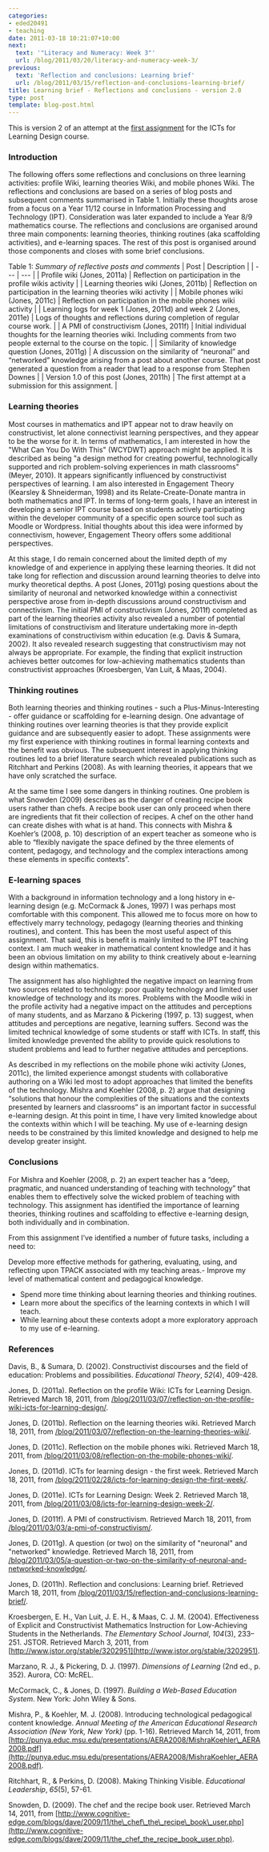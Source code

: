 ```yaml
---
categories:
- eded20491
- teaching
date: 2011-03-18 10:21:07+10:00
next:
  text: '"Literacy and Numeracy: Week 3"'
  url: /blog/2011/03/20/literacy-and-numeracy-week-3/
previous:
  text: 'Reflection and conclusions: Learning brief'
  url: /blog/2011/03/15/reflection-and-conclusions-learning-brief/
title: Learning brief - Reflections and conclusions - version 2.0
type: post
template: blog-post.html
---
```

This is version 2 of an attempt at the [first assignment](/blog/2011/03/15/reflection-and-conclusions-learning-brief/) for the ICTs for Learning Design course.

### Introduction

The following offers some reflections and conclusions on three learning activities: profile Wiki, learning theories Wiki, and mobile phones Wiki. The reflections and conclusions are based on a series of blog posts and subsequent comments summarised in Table 1. Initially these thoughts arose from a focus on a Year 11/12 course in Information Processing and Technology (IPT). Consideration was later expanded to include a Year 8/9 mathematics course. The reflections and conclusions are organised around three main components: learning theories, thinking routines (aka scaffolding activities), and e-learning spaces. The rest of this post is organised around those components and closes with some brief conclusions.

Table 1: _Summary of reflective posts and comments_
| Post | Description |
| --- | --- |
| Profile wiki (Jones, 2011a) | Reflection on participation in the profile wikis activity |
| Learning theories wiki (Jones, 2011b) | Reflection on participation in the learning theories wiki activity |
| Mobile phones wiki (Jones, 2011c) | Reflection on participation in the mobile phones wiki activity |
| Learning logs for week 1 (Jones, 2011d) and week 2 (Jones, 2011e) | Logs of thoughts and reflections during completion of regular course work. |
| A PMI of constructivism (Jones, 2011f) | Initial individual thoughts for the learning theories wiki. Including comments from two people external to the course on the topic. |
| Similarity of knowledge question (Jones, 2011g) | A discussion on the similarity of “neuronal” and “networked” knowledge arising from a post about another course. That post generated a question from a reader that lead to a response from Stephen Downes |
| Version 1.0 of this post (Jones, 2011h) | The first attempt at a submission for this assignment. |

### Learning theories

Most courses in mathematics and IPT appear not to draw heavily on constructivist, let alone connectivist learning perspectives, and they appear to be the worse for it. In terms of mathematics, I am interested in how the "What Can You Do With This" (WCYDWT) approach might be applied. It is described as being "a design method for creating powerful, technologically supported and rich problem-solving experiences in math classrooms" (Meyer, 2010). It appears significantly influenced by constructivist perspectives of learning. I am also interested in Engagement Theory (Kearsley & Shneiderman, 1998) and its Relate-Create-Donate mantra in both mathematics and IPT. In terms of long-term goals, I have an interest in developing a senior IPT course based on students actively participating within the developer community of a specific open source tool such as Moodle or Wordpress. Initial thoughts about this idea were informed by connectivism, however, Engagement Theory offers some additional perspectives.

At this stage, I do remain concerned about the limited depth of my knowledge of and experience in applying these learning theories. It did not take long for reflection and discussion around learning theories to delve into murky theoretical depths. A post (Jones, 2011g) posing questions about the similarity of neuronal and networked knowledge within a connectivist perspective arose from in-depth discussions around constructivism and connectivism. The initial PMI of constructivism (Jones, 2011f) completed as part of the learning theories activity also revealed a number of potential limitations of constructivism and literature undertaking more in-depth examinations of constructivism within education (e.g. Davis & Sumara, 2002). It also revealed research suggesting that constructivism may not always be appropriate. For example, the finding that explicit instruction achieves better outcomes for low-achieving mathematics students than constructivist approaches (Kroesbergen, Van Luit, & Maas, 2004).

### Thinking routines

Both learning theories and thinking routines - such a Plus-Minus-Interesting - offer guidance or scaffolding for e-learning design. One advantage of thinking routines over learning theories is that they provide explicit guidance and are subsequently easier to adopt. These assignments were my first experience with thinking routines in formal learning contexts and the benefit was obvious. The subsequent interest in applying thinking routines led to a brief literature search which revealed publications such as Ritchhart and Perkins (2008). As with learning theories, it appears that we have only scratched the surface.

At the same time I see some dangers in thinking routines. One problem is what Snowden (2009) describes as the danger of creating recipe book users rather than chefs. A recipe book user can only proceed when there are ingredients that fit their collection of recipes. A chef on the other hand can create dishes with what is at hand. This connects with Mishra & Koehler’s (2008, p. 10) description of an expert teacher as someone who is able to “flexibly navigate the space defined by the three elements of content, pedagogy, and technology and the complex interactions among these elements in specific contexts”.

### E-learning spaces

With a background in information technology and a long history in e-learning design (e.g. McCormack & Jones, 1997) I was perhaps most comfortable with this component. This allowed me to focus more on how to effectively marry technology, pedagogy (learning theories and thinking routines), and content. This has been the most useful aspect of this assignment. That said, this is benefit is mainly limited to the IPT teaching context. I am much weaker in mathematical content knowledge and it has been an obvious limitation on my ability to think creatively about e-learning design within mathematics.

The assignment has also highlighted the negative impact on learning from two sources related to technology: poor quality technology and limited user knowledge of technology and its mores. Problems with the Moodle wiki in the profile activity had a negative impact on the attitudes and perceptions of many students, and as Marzano & Pickering (1997, p. 13) suggest, when attitudes and perceptions are negative, learning suffers. Second was the limited technical knowledge of some students or staff with ICTs. In staff, this limited knowledge prevented the ability to provide quick resolutions to student problems and lead to further negative attitudes and perceptions.

As described in my reflections on the mobile phone wiki activity (Jones, 2011c), the limited experience amongst students with collaborative authoring on a Wiki led most to adopt approaches that limited the benefits of the technology. Mishra and Koehler (2008, p. 2) argue that designing “solutions that honour the complexities of the situations and the contexts presented by learners and classrooms” is an important factor in successful e-learning design. At this point in time, I have very limited knowledge about the contexts within which I will be teaching. My use of e-learning design needs to be constrained by this limited knowledge and designed to help me develop greater insight.

### Conclusions

For Mishra and Koehler (2008, p. 2) an expert teacher has a “deep, pragmatic, and nuanced understanding of teaching with technology” that enables them to effectively solve the wicked problem of teaching with technology. This assignment has identified the importance of learning theories, thinking routines and scaffolding to effective e-learning design, both individually and in combination.

From this assignment I’ve identified a number of future tasks, including a need to:

Develop more effective methods for gathering, evaluating, using, and reflecting upon TPACK associated with my teaching areas.- Improve my level of mathematical content and pedagogical knowledge.
- Spend more time thinking about learning theories and thinking routines.
- Learn more about the specifics of the learning contexts in which I will teach.
- While learning about these contexts adopt a more exploratory approach to my use of e-learning.

### References

Davis, B., & Sumara, D. (2002). Constructivist discourses and the field of education: Problems and possibilities. _Educational Theory_, _52_(4), 409-428.

Jones, D. (2011a). Reflection on the profile Wiki: ICTs for Learning Design. Retrieved March 18, 2011, from [/blog/2011/03/07/reflection-on-the-profile-wiki-icts-for-learning-design/](/blog/2011/03/07/reflection-on-the-profile-wiki-icts-for-learning-design/).

Jones, D. (2011b). Reflection on the learning theories wiki. Retrieved March 18, 2011, from [/blog/2011/03/07/reflection-on-the-learning-theories-wiki/](/blog/2011/03/07/reflection-on-the-learning-theories-wiki/).

Jones, D. (2011c). Reflection on the mobile phones wiki. Retrieved March 18, 2011, from [/blog/2011/03/08/reflection-on-the-mobile-phones-wiki/](/blog/2011/03/08/reflection-on-the-mobile-phones-wiki/).

Jones, D. (2011d). ICTs for learning design - the first week. Retrieved March 18, 2011, from [/blog/2011/02/28/icts-for-learning-design-the-first-week/](/blog/2011/02/28/icts-for-learning-design-the-first-week/).

Jones, D. (2011e). ICTs for Learning Design: Week 2. Retrieved March 18, 2011, from [/blog/2011/03/08/icts-for-learning-design-week-2/](/blog/2011/03/08/icts-for-learning-design-week-2/).

Jones, D. (2011f). A PMI of constructivism. Retrieved March 18, 2011, from [/blog/2011/03/03/a-pmi-of-constructivism/](/blog/2011/03/03/a-pmi-of-constructivism/).

Jones, D. (2011g). A question (or two) on the similarity of "neuronal" and "networked" knowledge. Retrieved March 18, 2011, from [/blog/2011/03/05/a-question-or-two-on-the-similarity-of-neuronal-and-networked-knowledge/](/blog/2011/03/05/a-question-or-two-on-the-similarity-of-neuronal-and-networked-knowledge/).

Jones, D. (2011h). Reflection and conclusions: Learning brief. Retrieved March 18, 2011, from [/blog/2011/03/15/reflection-and-conclusions-learning-brief/](/blog/2011/03/15/reflection-and-conclusions-learning-brief/).

Kroesbergen, E. H., Van Luit, J. E. H., & Maas, C. J. M. (2004). Effectiveness of Explicit and Constructivist Mathematics Instruction for Low-Achieving Students in the Netherlands. _The Elementary School Journal_, _104_(3), 233–251. JSTOR. Retrieved March 3, 2011, from [http://www.jstor.org/stable/3202951](http://www.jstor.org/stable/3202951).

Marzano, R. J., & Pickering, D. J. (1997). _Dimensions of Learning_ (2nd ed., p. 352). Aurora, CO: McREL.

McCormack, C., & Jones, D. (1997). _Building a Web-Based Education System_. New York: John Wiley & Sons.

Mishra, P., & Koehler, M. J. (2008). Introducing technological pedagogical content knowledge. _Annual Meeting of the American Educational Research Association (New York, New York)_ (pp. 1-16). Retrieved March 14, 2011, from [http://punya.educ.msu.edu/presentations/AERA2008/MishraKoehler\_AERA2008.pdf](http://punya.educ.msu.edu/presentations/AERA2008/MishraKoehler_AERA2008.pdf).

Ritchhart, R., & Perkins, D. (2008). Making Thinking Visible. _Educational Leadership_, _65_(5), 57-61.

Snowden, D. (2009). The chef and the recipe book user. Retrieved March 14, 2011, from [http://www.cognitive-edge.com/blogs/dave/2009/11/the\_chef\_the\_recipe\_book\_user.php](http://www.cognitive-edge.com/blogs/dave/2009/11/the_chef_the_recipe_book_user.php).